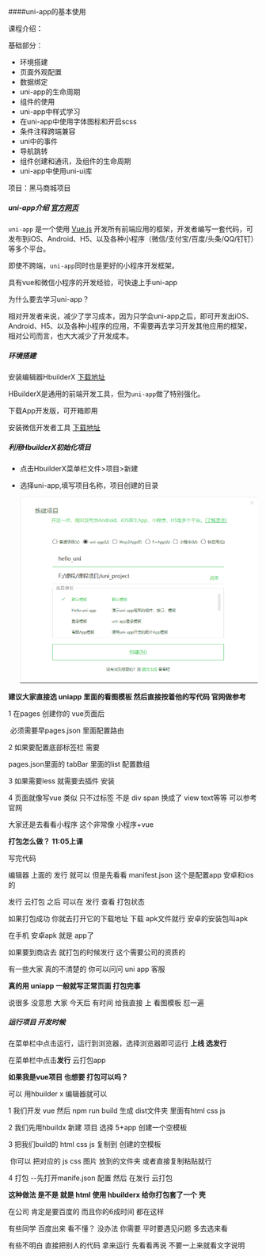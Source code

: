 ####uni-app的基本使用

课程介绍：

基础部分：

+ 环境搭建
+ 页面外观配置
+ 数据绑定
+ uni-app的生命周期
+ 组件的使用
+ uni-app中样式学习
+ 在uni-app中使用字体图标和开启scss
+ 条件注释跨端兼容
+ uni中的事件
+ 导航跳转
+ 组件创建和通讯，及组件的生命周期
+ uni-app中使用uni-ui库

项目：黑马商城项目

##### uni-app介绍 [官方网页](https://uniapp.dcloud.io/resource)

`uni-app` 是一个使用 [Vue.js](https://vuejs.org/) 开发所有前端应用的框架，开发者编写一套代码，可发布到iOS、Android、H5、以及各种小程序（微信/支付宝/百度/头条/QQ/钉钉）等多个平台。

即使不跨端，`uni-app`同时也是更好的小程序开发框架。

具有vue和微信小程序的开发经验，可快速上手uni-app

为什么要去学习uni-app？

相对开发者来说，减少了学习成本，因为只学会uni-app之后，即可开发出iOS、Android、H5、以及各种小程序的应用，不需要再去学习开发其他应用的框架，相对公司而言，也大大减少了开发成本。

##### 环境搭建

安装编辑器HbuilderX  [下载地址](https://www.dcloud.io/hbuilderx.html)

HBuilderX是通用的前端开发工具，但为`uni-app`做了特别强化。

下载App开发版，可开箱即用

安装微信开发者工具 [下载地址](https://developers.weixin.qq.com/miniprogram/dev/devtools/download.html)

##### 利用HbuilderX初始化项目

+ 点击HbuilderX菜单栏文件>项目>新建

+ 选择uni-app,填写项目名称，项目创建的目录

  ![](./images/create.jpg)


**建议大家直接选 uniapp 里面的看图模板 然后直接按着他的写代码 官网做参考**

1  在pages 创建你的 vue页面后

​    必须需要早pages.json 里面配置路由

2 如果要配置底部标签栏 需要

  pages.json里面的 tabBar 里面的list  配置数组

3 如果需要less  就需要去插件 安装 

4 页面就像写vue 类似  只不过标签 不是 div span  换成了 view  text等等 可以参考官网

大家还是去看看小程序 这个非常像  小程序+vue

**打包怎么做？** **11:05上课**

写完代码

编辑器 上面的  发行 就可以 但是先看看 manifest.json  这个是配置app 安卓和ios的

发行 云打包  之后 可以在 发行 查看 打包状态  

如果打包成功 你就去打开它的下载地址 下载 apk文件就行  安卓的安装包叫apk

在手机 安卓apk  就是 app了



如果要到商店去 就打包的时候发行 这个需要公司的资质的 

有一些大家 真的不清楚的 你可以问问 uni app 客服

**真的用 uniapp  一般就写正常页面  打包完事**

说很多 没意思 大家 今天后 有时间 给我直接 上   看图模板 怼一遍

 



##### 运行项目  开发时候

在菜单栏中点击运行，运行到浏览器，选择浏览器即可运行
**上线  选发行**

在菜单栏中点击**发行**    云打包app



**如果我是vue项目 也想要 打包可以吗？**

可以 用hbuilder x  编辑器就可以 

1 我们开发 vue  然后 npm run build 生成 dist文件夹  里面有html css  js

2 我们先用hbuildx  新建 项目  选择 5+app   创建一个空模板

3 把我们build的 html  css  js  复制到 创建的空模板 

​    你可以 把对应的 js  css  图片 放到的文件夹 或者直接复制粘贴就行

4 打包 --先打开manife.json 配置 然后 在发行 云打包



**这种做法  是不是 就是 html  使用 hbuilderx 给你打包套了一个  壳**

在公司 肯定是要百度的  而且你的6成时间 都在这样

有些同学 百度出来  看不懂？ 没办法 你需要 平时要遇见问题 多去选来看

有些不明白 直接把别人的代码 拿来运行 先看看再说 不要一上来就看文字说明